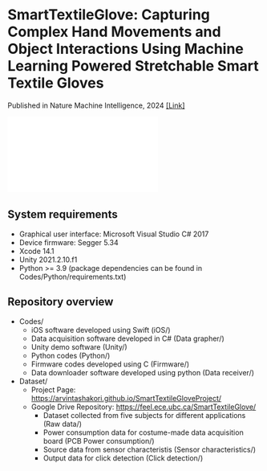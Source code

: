 # SmartTextileGlove: Capturing Complex Hand Movements and Object Interactions Using Machine Learning Powered Stretchable Smart Textile Gloves

Published in Nature Machine Intelligence, 2024 [[Link]](https://www.nature.com/articles/s42256-023-00780-9)

![](smartglove.pdf)

## System requirements
- Graphical user interface: Microsoft Visual Studio C# 2017
- Device firmware: Segger 5.34
- Xcode 14.1
- Unity 2021.2.10.f1
- Python >= 3.9 (package dependencies can be found in Codes/Python/requirements.txt)
## Repository overview
- Codes/
  - iOS software developed using Swift (iOS/)
  - Data acquisition software developed in C# (Data grapher/)
  - Unity demo software (Unity/)
  - Python codes (Python/)
  - Firmware codes developed using C (Firmware/)
  - Data downloader software developed using python (Data receiver/)
- Dataset/
  - Project Page: https://arvintashakori.github.io/SmartTextileGloveProject/
  - Google Drive Repository: https://feel.ece.ubc.ca/SmartTextileGlove/
    - Dataset collected from five subjects for different applications (Raw data/)
    - Power consumption data for costume-made data acquisition board (PCB Power consumption/)
    - Source data from sensor characteristis (Sensor characteristics/)
    - Output data for click detection (Click detection/)
